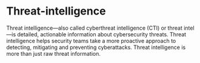 # Threat-intelligence
Threat intelligence—also called cyberthreat intelligence (CTI) or threat intel—is detailed, actionable information about cybersecurity threats. Threat intelligence helps security teams take a more proactive approach to detecting, mitigating and preventing cyberattacks.  Threat intelligence is more than just raw threat information. 
